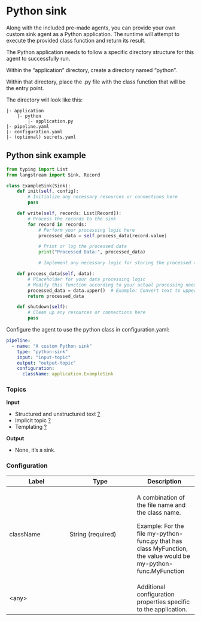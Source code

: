 # Python sink

Along with the included pre-made agents, you can provide your own custom sink agent as a Python application. The runtime will attempt to execute the provided class function and return its result.

The Python application needs to follow a specific directory structure for this agent to successfully run.

Within the “application” directory, create a directory named “python”.

Within that directory, place the .py file with the class function that will be the entry point.

The directory will look like this:

```
|- application
    |- python
        |- application.py
|- pipeline.yaml
|- configuration.yaml
|- (optional) secrets.yaml
```

## Python sink example

```python
from typing import List
from langstream import Sink, Record

class ExampleSink(Sink):
    def init(self, config):
        # Initialize any necessary resources or connections here
        pass

    def write(self, records: List[Record]):
        # Process the records to the sink
        for record in records:
            # Perform your processing logic here
            processed_data = self.process_data(record.value)

            # Print or log the processed data
            print("Processed Data:", processed_data)

            # Implement any necessary logic for storing the processed data

    def process_data(self, data):
        # Placeholder for your data processing logic
        # Modify this function according to your actual processing needs
        processed_data = data.upper()  # Example: Convert text to uppercase
        return processed_data

    def shutdown(self):
        # Clean up any resources or connections here
        pass
```

Configure the agent to use the python class in configuration.yaml:

```yaml
pipeline:
  - name: "A custom Python sink"
    type: "python-sink"
    input: "input-topic"
    output: "output-topic"
    configuration:
      className: application.ExampleSink
```

### Topics

**Input**

* Structured and unstructured text [?](../agent-messaging.md#implicit-input-and-output-topics)
* Implicit topic [?](../agent-messaging.md#implicit-input-and-output-topics)
* Templating [?](../agent-messaging.md#json-text-input)

**Output**

* None, it’s a sink.

### **Configuration**

<table><thead><tr><th width="145.33333333333331">Label</th><th width="164">Type</th><th>Description</th></tr></thead><tbody><tr><td>className</td><td>String (required)</td><td><p>A combination of the file name and the class name.</p><p></p><p>Example: For the file my-python-func.py that has class MyFunction, the value would be my-python-func.MyFunction</p></td></tr><tr><td>&#x3C;any></td><td><br></td><td>Additional configuration properties specific to the application.</td></tr></tbody></table>